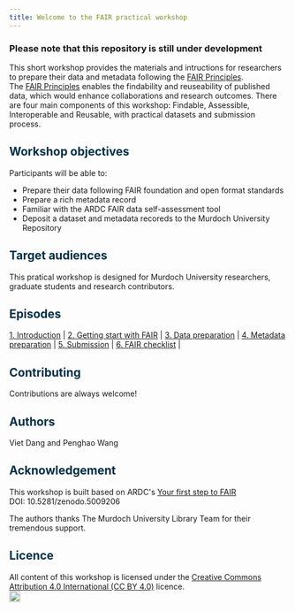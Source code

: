 ```yaml
---
title: Welcome to the FAIR practical workshop
---
```


### Please note that this repository is still under development

This short workshop provides the materials and intructions for researchers to prepare their data and metadata following the [FAIR Principles](https://doi.org/10.1038/sdata.2016.18).  
The [FAIR Principles](https://doi.org/10.1038/sdata.2016.18) enables the findability and reuseability of published data, which would enhance collaborations and research outcomes.
There are four main components of this workshop: Findable, Assessible, Interoperable and Reusable, with practical datasets and submission process.


## <span style="color:#023047"> **Workshop objectives** </span>

Participants will be able to:

* Prepare their data following FAIR foundation and open format standards
* Prepare a rich metadata record
* Familiar with the ARDC FAIR data self-assessment tool
* Deposit a dataset and metadata recoreds to the Murdoch University Repository

## <span style="color:#023047"> **Target audiences** </span>

This pratical workshop is designed for Murdoch University researchers, graduate students and research contributors.

## <span style="color:#023047"> **Episodes** </span>

[1. Introduction](01-Introduction) |
[2. Getting start with FAIR](02-FAIR) |
[3. Data preparation](03-Prepare-data) |
[4. Metadata preparation](04-Prepare-metadata) |
[5. Submission](05-Submission-01) |
[6. FAIR checklist](FAIR-checklist) |

## <span style="color:#023047"> **Contributing** </span>

Contributions are always welcome!

## <span style="color:#023047"> **Authors** </span>

Viet Dang and Penghao Wang

## <span style="color:#023047"> **Acknowledgement** </span>

This workshop is built based on ARDC's [Your first step to FAIR](https://au-research.github.io/your-first-step-to-fair/)  
DOI: 10.5281/zenodo.5009206

The authors thanks The Murdoch University Library Team for their tremendous support.

## <span style="color:#023047"> **Licence** </span>

All content of this workshop is licensed under the [Creative Commons Attribution 4.0 International (CC BY 4.0)](https://creativecommons.org/licenses/by/4.0/) licence.  
<a href="https://creativecommons.org/licenses/by/4.0/"><img src="https://mirrors.creativecommons.org/presskit/buttons/80x15/png/by.png" height="20"/></a>
